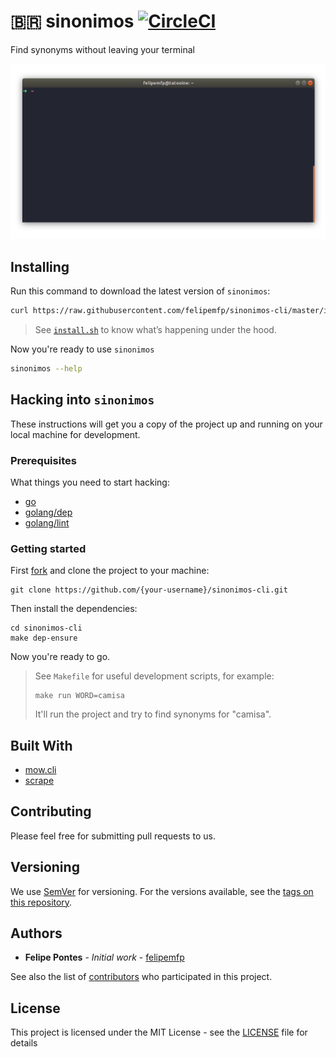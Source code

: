 # 🇧🇷 sinonimos [![CircleCI](https://circleci.com/gh/felipemfp/sinonimos-cli.svg?style=shield)](https://circleci.com/gh/felipemfp/sinonimos-cli)

Find synonyms without leaving your terminal

![Preview](sinonimos-peek.gif)

## Installing

Run this command to download the latest version of `sinonimos`:

```bash
curl https://raw.githubusercontent.com/felipemfp/sinonimos-cli/master/install.sh -s | bash
```

> See [`install.sh`](install.sh) to know what’s happening under the hood.

Now you're ready to use `sinonimos`

```bash
sinonimos --help
```

## Hacking into `sinonimos`

These instructions will get you a copy of the project up and running on your local machine for development.

### Prerequisites

What things you need to start hacking:

- [go](https://golang.org/doc/install)
- [golang/dep](https://github.com/golang/dep/blob/master/docs/installation.md)
- [golang/lint](https://github.com/golang/lint#installation)

### Getting started

First [fork](https://guides.github.com/activities/forking/) and clone the project to your machine:

```
git clone https://github.com/{your-username}/sinonimos-cli.git
```

Then install the dependencies:

```
cd sinonimos-cli
make dep-ensure
```

Now you're ready to go.

> See `Makefile` for useful development scripts, for example:
>
> ```
> make run WORD=camisa
> ```
>
> It'll run the project and try to find synonyms for "camisa".

## Built With

- [mow.cli](https://github.com/jawher/mow.cli)
- [scrape](https://github.com/yhat/scrape)

## Contributing

Please feel free for submitting pull requests to us.

## Versioning

We use [SemVer](http://semver.org/) for versioning. For the versions available, see the [tags on this repository](https://github.com/felipemfp/sinonimos-cli/tags).

## Authors

- **Felipe Pontes** - _Initial work_ - [felipemfp](https://github.com/felipemfp)

See also the list of [contributors](https://github.com/felipemfp/sinonimos-cli/contributors) who participated in this project.

## License

This project is licensed under the MIT License - see the [LICENSE](LICENSE) file for details
